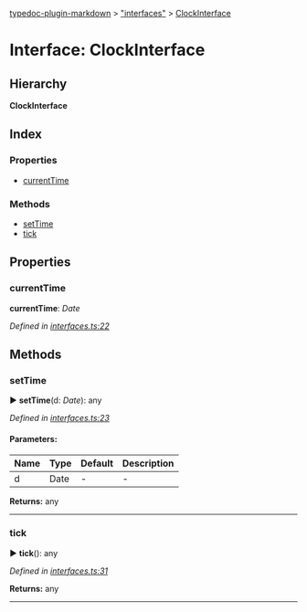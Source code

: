 [typedoc-plugin-markdown](../index.md) > ["interfaces"](../modules/_interfaces_.md) > [ClockInterface](../interfaces/_interfaces_.clockinterface.md)

# Interface: ClockInterface

## Hierarchy

**ClockInterface**




## Index

### Properties

* [currentTime](_interfaces_.clockinterface.md#currenttime)


### Methods

* [setTime](_interfaces_.clockinterface.md#settime)
* [tick](_interfaces_.clockinterface.md#tick)



## Properties

<a id="currenttime"></a>
###  currentTime
**currentTime**:  *Date* 

*Defined in [interfaces.ts:22](https://github.com/tgreyuk/typedoc-plugin-markdown/blob/master/tests/src/interfaces.ts#L22)*







## Methods

<a id="settime"></a>

###  setTime

► **setTime**(d: *Date*): any



*Defined in [interfaces.ts:23](https://github.com/tgreyuk/typedoc-plugin-markdown/blob/master/tests/src/interfaces.ts#L23)*


#### Parameters:

| Name  | Type                | Default | Description  |
| ------ | ------------------- | ------------ | ------------ |
| d  | Date | - | - |





**Returns:** any



---

<a id="tick"></a>

###  tick

► **tick**(): any



*Defined in [interfaces.ts:31](https://github.com/tgreyuk/typedoc-plugin-markdown/blob/master/tests/src/interfaces.ts#L31)*




**Returns:** any



---



